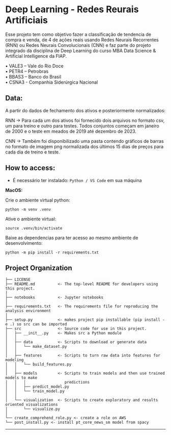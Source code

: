 Deep Learning - Redes Reurais Artificiais
==============================

Esse projeto tem como objetivo fazer a classificação de tendencia de compra e venda, de 4 de ações reais usando Redes Neurais Recorrentes (RNN) ou Redes Neurais Convolucionais (CNN) e faz parte do projeto integrado da disciplina de Deep Learning do curso MBA Data Science & Artificial Intelligence da FIAP. 

• VALE3 – Vale do Rio Doce  
• PETR4 – Petrobras  
• BBAS3 – Banco do Brasil  
• CSNA3 - Companhia Siderúrgica Nacional    

Data:
------------
A partir do dados de fechamento dos ativos e posteriormente normalizados:  

RNN -> Para cada um dos ativos foi fornecido dois arquivos no formato csv, um para treino e outro para testes. Todos conjuntos começam em
janeiro de 2000 e o teste em meados de 2019 até dezembro de 2023.

CNN -> Também foi disponibilizado uma pasta contendo gráficos de barras no
formato de imagem png normalizada dos últimos 15 dias de preços para cada
dia de treino e teste.


How to access:
------------
- É necessário ter instalado: `Python / VS Code`  em sua máquina

**MacOS:**

Crie o ambiente virtual python:
```
python -m venv .venv
```
Ative o ambiente virtual:
```
source .venv/bin/activate
```
Baixe as dependencias para ter acesso ao mesmo ambiente de desenvolvimento: 
```
python -m pip install -r requirements.txt
```


Project Organization
------------

    ├── LICENSE
    ├── README.md          <- The top-level README for developers using this project.
    │
    ├── notebooks          <- Jupyter notebooks
    │
    ├── requirements.txt   <- The requirements file for reproducing the analysis environment
    │
    ├── setup.py           <- makes project pip installable (pip install -e .) so src can be imported
    ├── src                <- Source code for use in this project.
    │   ├── __init__.py    <- Makes src a Python module
    │   │
    │   ├── data           <- Scripts to download or generate data
    │   │   └── make_dataset.py
    │   │
    │   ├── features       <- Scripts to turn raw data into features for modeling
    │   │   └── build_features.py
    │   │
    │   ├── models         <- Scripts to train models and then use trained models to make
    │   │   │                 predictions
    │   │   ├── predict_model.py
    │   │   └── train_model.py
    │   │
    │   └── visualization  <- Scripts to create exploratory and results oriented visualizations
    │       └── visualize.py
    │
    └── create_comprehend_role.py <- create a role on AWS 
    └── post_install.py <- install pt_core_news_sm model from spacy


--------